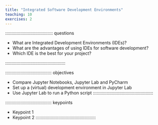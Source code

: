 ```yaml
---
title: "Integrated Software Development Environments"
teaching: 10
exercises: 2
---
```


:::::::::::::::::::::::::::::::::::::: questions 

- What are Integrated Development Environments (IDEs)?
- What are the advantages of using IDEs for software development?
- Which IDE is the best for your project?

::::::::::::::::::::::::::::::::::::::::::::::::

::::::::::::::::::::::::::::::::::::: objectives

- Compare Jupyter Notebooks, Jupyter Lab and PyCharm
- Set up a (virtual) development environment in Jupyter Lab
- Use Jupyter Lab to run a Python script
::::::::::::::::::::::::::::::::::::::::::::::::

::::::::::::::::::::::::::::::::::::: keypoints

- Keypoint 1
- Keypoint 2
::::::::::::::::::::::::::::::::::::::::::::::::


